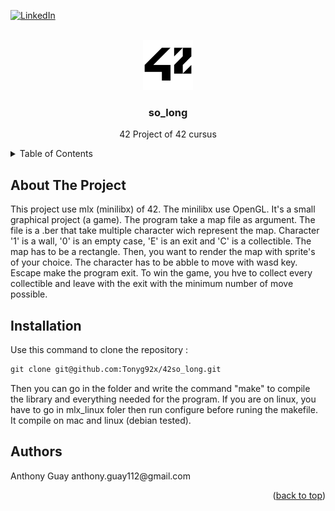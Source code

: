 <div id="top"></div>

[![LinkedIn][linkedin-shield]][linkedin-url]

<!-- PROJECT LOGO -->
<br />
<div align="center">
  <a href="https://42.fr">
    <img src="images/42_Logo.svg.png" alt="Logo" width="80" height="80">
  </a>

<h3 align="center">so_long</h3>

  <p align="center">
    42 Project of 42 cursus
  </p>
</div>

<!-- TABLE OF CONTENTS -->
<details>
  <summary>Table of Contents</summary>
  <ol>
    <li>
      <a href="#about-the-project">About The Project</a>
    </li>
    <li>
      <a href="#installation">Installation</a>
    </li>
    <li>
      <a href="#Authors">Authors</a>
    </li>
  </ol>
</details>

<!-- ABOUT THE PROJECT -->
## About The Project

<p align="left">
  This project use mlx (minilibx) of 42. The minilibx use OpenGL. It's a small graphical project (a game). The program take a map file as argument. The file is a .ber that take multiple character wich represent the map. Character '1' is a wall, '0' is an empty case, 'E' is an exit and 'C' is a collectible. The map has to be a rectangle. Then, you want to render the map with sprite's of your choice. The character has to be abble to move with wasd key. Escape make the program exit. To win the game, you hve to collect every collectible and leave with the exit with the minimum number of move possible.

  <!-- INSTALLATION -->
## Installation
Use this command to clone the repository :
```markdown
git clone git@github.com:Tonyg92x/42so_long.git
```
Then you can go in the folder and write the command "make" to compile the library and everything needed for the program. If you are on linux, you have to go in mlx_linux foler then run configure before runing the makefile. It compile on mac and linux (debian tested).
 
<!-- Authors -->
## Authors
<p align="left">
  Anthony Guay anthony.guay112@gmail.com
<p align="right">(<a href="#top">back to top</a>)</p>

<!-- MARKDOWN LINKS & IMAGES -->
<!-- https://www.markdownguide.org/basic-syntax/#reference-style-links -->
[linkedin-shield]: https://img.shields.io/badge/-LinkedIn-black.svg?style=for-the-badge&logo=linkedin&colorB=555
[linkedin-url]: https://www.linkedin.com/in/anthony-g-75b27421b/
[product-screenshot]: images/screenshot.png
